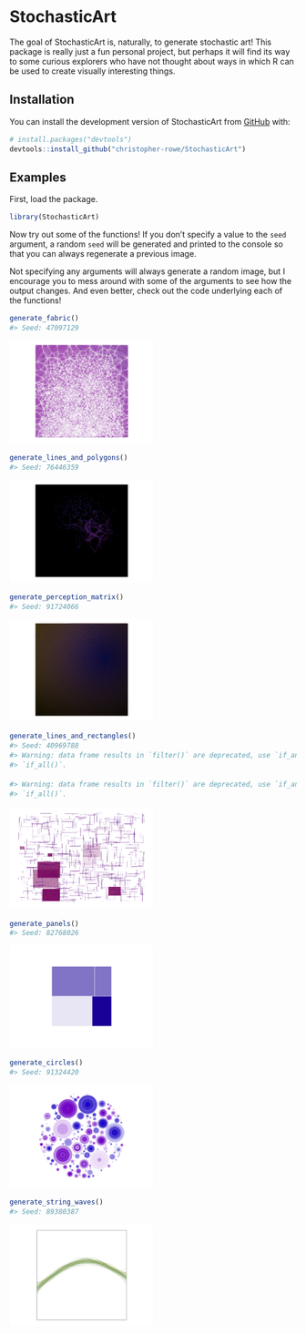 
<!-- README.md is generated from README.Rmd. Please edit that file -->

# StochasticArt

<!-- badges: start -->
<!-- badges: end -->

The goal of StochasticArt is, naturally, to generate stochastic art!
This package is really just a fun personal project, but perhaps it will
find its way to some curious explorers who have not thought about ways
in which R can be used to create visually interesting things.

## Installation

You can install the development version of StochasticArt from
[GitHub](https://github.com/) with:

``` r
# install.packages("devtools")
devtools::install_github("christopher-rowe/StochasticArt")
```

## Examples

First, load the package.

``` r
library(StochasticArt)
```

Now try out some of the functions! If you don’t specify a value to the
`seed` argument, a random `seed` will be generated and printed to the
console so that you can always regenerate a previous image.

Not specifying any arguments will always generate a random image, but I
encourage you to mess around with some of the arguments to see how the
output changes. And even better, check out the code underlying each of
the functions!

``` r
generate_fabric()
#> Seed: 47097129
```

<img src="man/figures/README-example1-1.png" width="50%" />

``` r
generate_lines_and_polygons()
#> Seed: 76446359
```

<img src="man/figures/README-example2-1.png" width="50%" />

``` r
generate_perception_matrix()
#> Seed: 91724066
```

<img src="man/figures/README-example3-1.png" width="50%" />

``` r
generate_lines_and_rectangles()
#> Seed: 40969788
#> Warning: data frame results in `filter()` are deprecated, use `if_any()` or
#> `if_all()`.

#> Warning: data frame results in `filter()` are deprecated, use `if_any()` or
#> `if_all()`.
```

<img src="man/figures/README-example4-1.png" width="50%" />

``` r
generate_panels()
#> Seed: 82768026
```

<img src="man/figures/README-example5-1.png" width="50%" />

``` r
generate_circles()
#> Seed: 91324420
```

<img src="man/figures/README-example6-1.png" width="50%" />

``` r
generate_string_waves()
#> Seed: 89380387
```

<img src="man/figures/README-example7-1.png" width="50%" />

